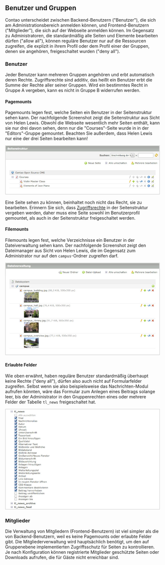 ## Benutzer und Gruppen

Contao unterscheidet zwischen Backend-Benutzern ("Benutzer"), die sich am
Administrationsbereich anmelden können, und Frontend-Benutzern
("Mitglieder"), die sich auf der Webseite anmelden können. Im Gegensatz
zu Administratoren, die standardmäßig alle Seiten und Elemente
bearbeiten dürfen ("allow all"), können reguläre Benutzer nur auf
die Ressourcen zugreifen, die explizit in ihrem Profil oder dem Profil einer der
Gruppen, denen sie angehören, freigeschaltet wurden ("deny all").


### Benutzer

Jeder Benutzer kann mehreren Gruppen angehören und erbt automatisch deren
Rechte. Zugriffsrechte sind additiv, das heißt ein Benutzer erbt die Summe der
Rechte aller seiner Gruppen. Wird ein bestimmtes Recht in Gruppe A vergeben,
kann es nicht in Gruppe B widerrufen werden.


#### Pagemounts

Pagemounts legen fest, welche Seiten ein Benutzer in der Seitenstruktur sehen
kann. Der nachfolgende Screenshot zeigt die Seitenstruktur aus Sicht von Helen
Lewis. Obwohl die Webseite wesentlich mehr Seiten enthält, kann sie nur drei
davon sehen, denn nur die "Courses"-Seite wurde in in der "Editors"-Gruppe
gemountet. Beachten Sie außerdem, dass Helen Lewis nur eine der drei Seiten
bearbeiten kann!

![](images/seitenstruktur-hlewis.jpg?raw=true)

Eine Seite sehen zu können, beinhaltet noch nicht das Recht, sie zu bearbeiten.
Erinnern Sie sich, dass [Zugriffsrechte][1] in der Seitenstruktur vergeben
werden, daher muss eine Seite sowohl im Benutzerprofil gemountet, als auch in
der Seitenstruktur freigeschaltet werden.


#### Filemounts

Filemounts legen fest, welche Verzeichnisse ein Benutzer in der Dateiverwaltung
sehen kann. Der nachfolgende Screenshot zeigt den Dateimanager aus Sicht von
Helen Lewis, die im Gegensatz zum Administrator nur auf den `campus`-Ordner
zugreifen darf.

![](images/dateiverwaltung-hlewis.jpg?raw=true)


#### Erlaubte Felder

Wie oben erwähnt, haben reguläre Benutzer standardmäßig überhaupt keine
Rechte ("deny all"), dürfen also auch nicht auf Formularfelder zugreifen.
Selbst wenn sie also beispielsweise das Nachrichten-Modul aufrufen könnten,
wäre das Formular zum Anlegen eines Beitrags solange leer, bis der
Administrator in den Gruppenrechten eines oder mehrere Felder der Tabelle
`tl_news` freigeschaltet hat.

![](images/erlaubte-felder.jpg?raw=true)


### Mitglieder

Die Verwaltung von Mitgliedern (Frontend-Benutzern) ist viel simpler als die von
Backend-Benutzern, weil es keine Pagemounts oder erlaubte Felder gibt. Die
Mitgliederverwaltung wird hauptsächlich benötigt, um den auf Gruppenebene
implementierten Zugriffsschutz für Seiten zu kontrollieren. Je nach
Konfiguration können registrierte Mitglieder geschützte Seiten oder Downloads
aufrufen, die für Gäste nicht erreichbar sind.


[1]: ../03-seiten-verwalten/module.md#zugriffsschutz